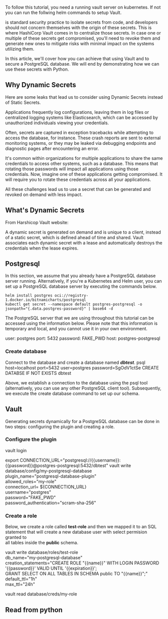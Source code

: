 To follow this tutorial, you need a running vault server on kubernetes. If not you can run the follwing helm commands 
to setup Vault. 

is standard security practice to isolate secrets from code, and developers should not concern themselves with the origin of these secrets. This is where HashiCorp Vault comes in to centralize those secrets. In case one or multiple of these secrets get compromised, you'll need to revoke them and generate new ones to mitigate risks with minimal impact on the systems utilizing them.

In this article, we'll cover how you can achieve that using Vault and to secure a PostgreSQL database. We will end by demonstrating how we can use these secrets with Python.

## Why Dynamic Secrets

Here are some leaks that lead us to consider using Dynamic Secrets instead of Static Secrets.

Applications frequently log configurations, leaving them in log files or centralized logging systems like Elasticsearch, which can be accessed by unauthorized individuals viewing your credentials.

Often, secrets are captured in exception tracebacks while attempting to access the database, for instance. These crash reports are sent to external monitoring systems, or they may be leaked via debugging endpoints and diagnostic pages after encountering an error.

It's common within organizations for multiple applications to share the same credentials to access other systems, such as a database. This means that rotating those passwords will impact all applications using those credentials. Now, imagine one of these applications getting compromised. It will require you to rotate these credentials across all your applications.

All these challenges lead us to use a secret that can be generated and revoked on demand with less impact.

## What's Dynamic Secrets

From Harshicop Vault website:

A dynamic secret is generated on demand and is unique to a client, instead of a static secret, which is defined ahead of time and shared. Vault associates each dynamic secret with a lease and automatically destroys the credentials when the lease expires.

## Postgresql

In this section, we assume that you already have a PostgreSQL database server running. Alternatively, if you're a Kubernetes and Helm user, you can set up a PostgreSQL database server by executing the commands below.

```
helm install postgres oci://registry-1.docker.io/bitnamicharts/postgresql
kubectl get secret --namespace default postgres-postgresql -o jsonpath="{.data.postgres-password}" | base64 -d
```

The PostgreSQL server that we are using throughout this tutorial can be accessed using the information below. Please note that this information is temporary and local, and you cannot use it in your own environment.

user: postgres
port: 5432
password: FAKE_PWD
host: postgres-postgresql

### Create database

Connect to the database and create a database named ***dbtest***.
psql host=localhost port=5432 user=postgres password=SgOdV1ctSe
CREATE DATABSE IF NOT EXISTS dbtest

Above, we establish a connection to the database using the psql tool (alternatively, you can use any other PostgreSQL client tool). Subsequently, we execute the create database command to set up our schema.

## Vault

Generating secrets dynamically for a PostgreSQL database can be done in two steps: configuring the plugin and creating a role.

### Configure the plugin

vault login

export CONNECTION_URL="postgresql://{{username}}:{{password}}@postgres-postgresql:5432/dbtest"
vault write database/config/my-postgresql-database \
    plugin_name="postgresql-database-plugin" \
    allowed_roles="my-role" \
    connection_url= ${CONNECTION_URL} \
    username="postgres" \
    password="FAKE_PWD" \
    password_authentication="scram-sha-256"

### Create a role

Below, we create a role called **test-role** and then we mapped it to an SQL statement that will create a new database user with select permision granted to  
all tables inside the **public** schema.  

vault write database/roles/test-role \
    db_name="my-postgresql-database" \
    creation_statements="CREATE ROLE \"{{name}}\" WITH LOGIN PASSWORD '{{password}}' VALID UNTIL '{{expiration}}'; \
        GRANT SELECT ON ALL TABLES IN SCHEMA public TO \"{{name}}\";" \
    default_ttl="1h" \
    max_ttl="24h"

vault read database/creds/my-role

## Read from python
